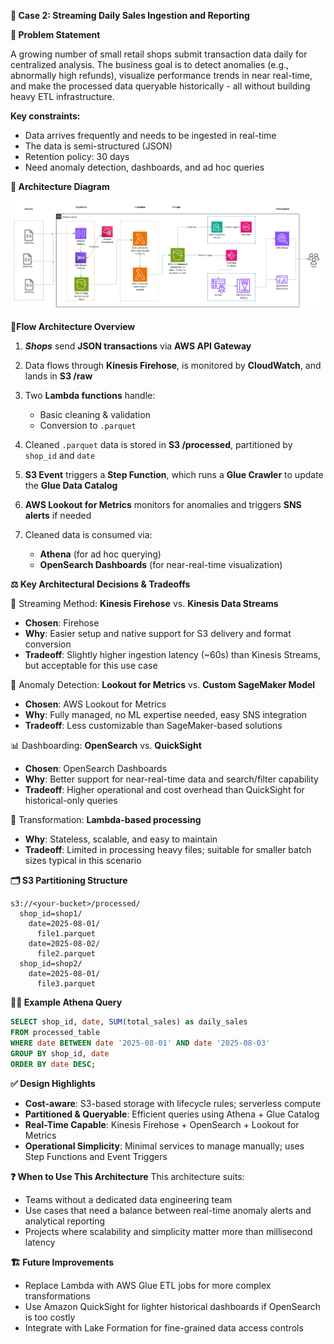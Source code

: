 **🧠 Case 2: Streaming Daily Sales Ingestion and Reporting**

**📌 Problem Statement**

A growing number of small retail shops submit transaction data daily for centralized analysis. 
The business goal is to detect anomalies (e.g., abnormally high refunds), visualize performance trends in near real-time, 
and make the processed data queryable historically - all without building heavy ETL infrastructure.

**Key constraints:**
- Data arrives frequently and needs to be ingested in real-time
- The data is semi-structured (JSON)
- Retention policy: 30 days
- Need anomaly detection, dashboards, and ad hoc queries


**🧭 Architecture Diagram**

![](https://github.com/DonnaDia/aws-data-solutions-architect-portfolio/blob/03ed509e47d82dad86664427637ecae15deb957f/Streaming%20Daily%20Sales%20Ingestion%20and%20Reporting.jpeg?raw=true)


**🧱Flow Architecture Overview**
1. ***Shops*** send **JSON transactions** via **AWS API Gateway**
2. Data flows through **Kinesis Firehose**, is monitored by **CloudWatch**, and lands in **S3 /raw**
3. Two **Lambda functions** handle:
   * Basic cleaning & validation
   * Conversion to `.parquet`
4. Cleaned `.parquet` data is stored in **S3 /processed**, partitioned by `shop_id` and `date`
5. **S3 Event** triggers a **Step Function**, which runs a **Glue Crawler** to update the **Glue Data Catalog**
6. **AWS Lookout for Metrics** monitors for anomalies and triggers **SNS alerts** if needed
7. Cleaned data is consumed via:

   * **Athena** (for ad hoc querying)
   * **OpenSearch Dashboards** (for near-real-time visualization)



**⚖️ Key Architectural Decisions & Tradeoffs**

🔄 Streaming Method: **Kinesis Firehose** vs. **Kinesis Data Streams**

* **Chosen**: Firehose
* **Why**: Easier setup and native support for S3 delivery and format conversion
* **Tradeoff**: Slightly higher ingestion latency (\~60s) than Kinesis Streams, but acceptable for this use case

🧠 Anomaly Detection: **Lookout for Metrics** vs. **Custom SageMaker Model**

* **Chosen**: AWS Lookout for Metrics
* **Why**: Fully managed, no ML expertise needed, easy SNS integration
* **Tradeoff**: Less customizable than SageMaker-based solutions

📊 Dashboarding: **OpenSearch** vs. **QuickSight**

* **Chosen**: OpenSearch Dashboards
* **Why**: Better support for near-real-time data and search/filter capability
* **Tradeoff**: Higher operational and cost overhead than QuickSight for historical-only queries

🧹 Transformation: **Lambda-based processing**

* **Why**: Stateless, scalable, and easy to maintain
* **Tradeoff**: Limited in processing heavy files; suitable for smaller batch sizes typical in this scenario



**🗂️ S3 Partitioning Structure**
```
s3://<your-bucket>/processed/
  shop_id=shop1/
    date=2025-08-01/
      file1.parquet
    date=2025-08-02/
      file2.parquet
  shop_id=shop2/
    date=2025-08-01/
      file3.parquet
```



**🧑‍💻 Example Athena Query**
```sql
SELECT shop_id, date, SUM(total_sales) as daily_sales
FROM processed_table
WHERE date BETWEEN date '2025-08-01' AND date '2025-08-03'
GROUP BY shop_id, date
ORDER BY date DESC;
```



**✅ Design Highlights**

* **Cost-aware**: S3-based storage with lifecycle rules; serverless compute
* **Partitioned & Queryable**: Efficient queries using Athena + Glue Catalog
* **Real-Time Capable**: Kinesis Firehose + OpenSearch + Lookout for Metrics
* **Operational Simplicity**: Minimal services to manage manually; uses Step Functions and Event Triggers



**❓ When to Use This Architecture**
This architecture suits:

* Teams without a dedicated data engineering team
* Use cases that need a balance between real-time anomaly alerts and analytical reporting
* Projects where scalability and simplicity matter more than millisecond latency



**🏗️ Future Improvements**
* Replace Lambda with AWS Glue ETL jobs for more complex transformations
* Use Amazon QuickSight for lighter historical dashboards if OpenSearch is too costly
* Integrate with Lake Formation for fine-grained data access controls
